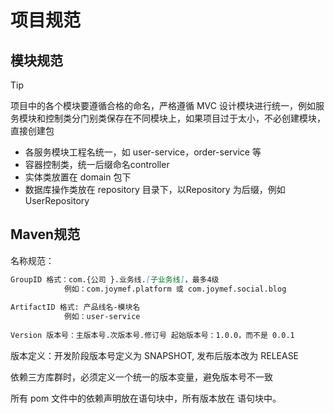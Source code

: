 # 项目规范

## 模块规范

> [!tip]
>
> 项目中的各个模块要遵循合格的命名，严格遵循 MVC 设计模块进行统一，例如服务模块和控制类分门别类保存在不同模块上，如果项目过于太小，不必创建模块，直接创建包

- 各服务模块工程名统一，如 user-service，order-service 等
- 容器控制类，统一后缀命名controller
- 实体类放置在 domain 包下
- 数据库操作类放在 repository 目录下，以Repository 为后缀，例如UserRepository 



## Maven规范

名称规范：

```md
GroupID 格式：com.{公司 }.业务线.[子业务线]，最多4级
			例如：com.joymef.platform 或 com.joymef.social.blog
			
ArtifactID 格式: 产品线名-模块名
			例如：user-service
			
Version 版本号：主版本号.次版本号.修订号 起始版本号：1.0.0，而不是 0.0.1
```

版本定义：开发阶段版本号定义为 SNAPSHOT, 发布后版本改为 RELEASE



依赖三方库群时，必须定义一个统一的版本变量，避免版本号不一致



所有 pom 文件中的依赖声明放在<dependencies>语句块中，所有版本放在 <dependencyManagement>语句块中。

